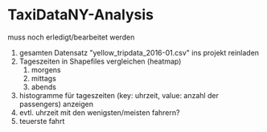 # TaxiDataNY-Analysis

muss noch erledigt/bearbeitet werden

1. gesamten Datensatz "yellow_tripdata_2016-01.csv" ins projekt reinladen
2. Tageszeiten in Shapefiles vergleichen (heatmap)
    1. morgens
    2. mittags
    3. abends
3. histogramme für tageszeiten (key: uhrzeit, value: anzahl der passengers) anzeigen
4. evtl. uhrzeit mit den wenigsten/meisten fahrern?
5. teuerste fahrt